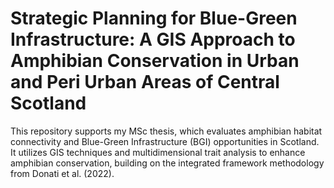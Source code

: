 # Strategic Planning for Blue-Green Infrastructure: A GIS Approach to Amphibian Conservation in Urban and Peri Urban Areas of Central Scotland
This repository supports my MSc thesis, which evaluates amphibian habitat connectivity and Blue-Green Infrastructure (BGI) opportunities in Scotland. It utilizes GIS techniques and multidimensional trait analysis to enhance amphibian conservation, building on the integrated framework methodology from Donati et al. (2022).
